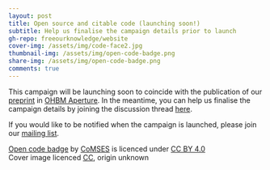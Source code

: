 ```yaml
---
layout: post
title: Open source and citable code (launching soon!)
subtitle: Help us finalise the campaign details prior to launch
gh-repo: freeourknowledge/website
cover-img: /assets/img/code-face2.jpg
thumbnail-img: /assets/img/open-code-badge.png
share-img: /assets/img/open-code-badge.png
comments: true
---
```


This campaign will be launching soon to coincide with the publication of our [preprint](https://doi.org/10.31222/osf.io/vrwm7) in [OHBM Aperture](https://www.humanbrainmapping.org/i4a/pages/index.cfm?pageid=4022). In the meantime, you can help us finalise the campaign details by joining the discussion thread [here](https://github.com/FreeOurKnowledge/website/issues/30). 

If you would like to be notified when the campaign is launched, please join our [mailing list](http://eepurl.com/dFVBVz).


[Open code badge](https://www.comses.net/resources/open-code-badge/) by [CoMSES](https://www.comses.net/) is licenced under [CC BY 4.0](https://creativecommons.org/licenses/by/4.0/)  
Cover image licenced [CC](https://creativecommons.org/), origin unknown
